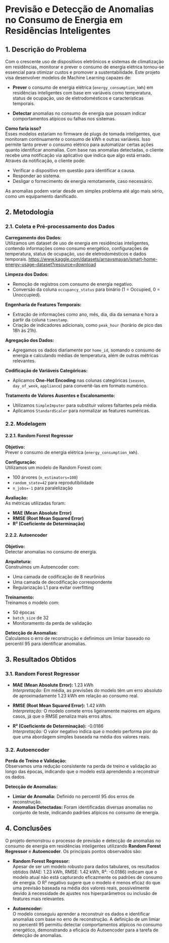 # Previsão e Detecção de Anomalias no Consumo de Energia em Residências Inteligentes

## 1. Descrição do Problema

Com o crescente uso de dispositivos eletrônicos e sistemas de climatização em residências, monitorar e prever o consumo de energia elétrica tornou-se essencial para otimizar custos e promover a sustentabilidade. Este projeto visa desenvolver modelos de Machine Learning capazes de:

- **Prever** o consumo de energia elétrica (`energy_consumption_kWh`) em residências inteligentes com base em variáveis como temperatura, status de ocupação, uso de eletrodomésticos e características temporais.
  
- **Detectar** anomalias no consumo de energia que possam indicar comportamentos atípicos ou falhas nos sistemas.

**Como faria isso?**  
Esses modelos estariam no firmware de plugs de tomada inteligentes, que monitoram continuamente o consumo de kWh e outras variáveis. Isso permite tanto prever o consumo elétrico para automatizar certas ações quanto identificar anomalias. Com base nas anomalias detectadas, o cliente recebe uma notificação via aplicativo que indica que algo está errado. Através da notificação, o cliente pode:

- Verificar o dispositivo em questão para identificar a causa.
- Responder ao sistema.
- Desligar o fornecimento de energia remotamente, caso necessário.

As anomalias podem variar desde um simples problema até algo mais sério, como um equipamento danificado.

## 2. Metodologia

### 2.1. Coleta e Pré-processamento dos Dados



**Carregamento dos Dados:**  
Utilizamos um dataset de uso de energia em residências inteligentes, contendo informações como consumo energético, configurações de temperatura, status de ocupação, uso de eletrodomésticos e dados temporais. https://www.kaggle.com/datasets/arnavsmayan/smart-home-energy-usage-dataset?resource=download

**Limpeza dos Dados:**

- Remoção de registros com consumo de energia negativo.
- Conversão da coluna `occupancy_status` para binário (1 = Occupied, 0 = Unoccupied).

**Engenharia de Features Temporais:**

- Extração de informações como ano, mês, dia, dia da semana e hora a partir da coluna `timestamp`.
- Criação de indicadores adicionais, como `peak_hour` (horário de pico das 18h às 21h).

**Agregação dos Dados:**

- Agregamos os dados diariamente por `home_id`, somando o consumo de energia e calculando médias de temperatura, além de outras métricas relevantes.

**Codificação de Variáveis Categóricas:**

- Aplicamos **One-Hot Encoding** nas colunas categóricas (`season`, `day_of_week`, `appliance`) para convertê-las em formato numérico.

**Tratamento de Valores Ausentes e Escalonamento:**

- Utilizamos `SimpleImputer` para substituir valores faltantes pela média.
- Aplicamos `StandardScaler` para normalizar as features numéricas.

### 2.2. Modelagem

#### 2.2.1. Random Forest Regressor

**Objetivo:**  
Prever o consumo de energia elétrica (`energy_consumption_kWh`).

**Configuração:**  
Utilizamos um modelo de Random Forest com:

- 100 árvores (`n_estimators=100`)
- `random_state=42` para reprodutibilidade
- `n_jobs=-1` para paralelização

**Avaliação:**  
As métricas utilizadas foram:

- **MAE (Mean Absolute Error)**
- **RMSE (Root Mean Squared Error)**
- **R² (Coeficiente de Determinação)**

#### 2.2.2. Autoencoder

**Objetivo:**  
Detectar anomalias no consumo de energia.

**Arquitetura:**  
Construímos um Autoencoder com:

- Uma camada de codificação de 8 neurônios
- Uma camada de decodificação correspondente
- Regularização L1 para evitar overfitting

**Treinamento:**  
Treinamos o modelo com:

- 50 épocas
- `batch_size` de 32
- Monitoramento da perda de validação

**Detecção de Anomalias:**  
Calculamos o erro de reconstrução e definimos um limiar baseado no percentil 95 para identificar anomalias.

## 3. Resultados Obtidos

### 3.1. Random Forest Regressor

- **MAE (Mean Absolute Error):** 1.23 kWh  
  *Interpretação:* Em média, as previsões do modelo têm um erro absoluto de aproximadamente 1.23 kWh em relação ao consumo real.

- **RMSE (Root Mean Squared Error):** 1.42 kWh  
  *Interpretação:* O modelo comete erros ligeiramente maiores em alguns casos, já que o RMSE penaliza mais erros altos.

- **R² (Coeficiente de Determinação):** -0.0186  
  *Interpretação:* O valor negativo indica que o modelo performa pior do que uma abordagem simples baseada na média dos valores reais.

### 3.2. Autoencoder

**Perda de Treino e Validação:**  
Observamos uma redução consistente na perda de treino e validação ao longo das épocas, indicando que o modelo está aprendendo a reconstruir os dados.

**Detecção de Anomalias:**

- **Limiar de Anomalia:** Definido no percentil 95 dos erros de reconstrução.
- **Anomalias Detectadas:** Foram identificadas diversas anomalias no conjunto de teste, indicando padrões atípicos no consumo de energia.

## 4. Conclusões

O projeto demonstrou o processo de previsão e detecção de anomalias no consumo de energia em residências inteligentes utilizando **Random Forest Regressor** e **Autoencoder**. Os principais pontos observados são:

- **Random Forest Regressor:**  
  Apesar de ser um modelo robusto para dados tabulares, os resultados obtidos (MAE: 1.23 kWh, RMSE: 1.42 kWh, R²: -0.0186) indicam que o modelo atual não está capturando eficazmente os padrões de consumo de energia. O R² negativo sugere que o modelo é menos eficaz do que uma previsão baseada na média dos valores reais, possivelmente devido à necessidade de ajustes nos hiperparâmetros ou inclusão de features mais relevantes.

- **Autoencoder:**  
  O modelo conseguiu aprender a reconstruir os dados e identificar anomalias com base no erro de reconstrução. A definição de um limiar no percentil 95 permitiu detectar comportamentos atípicos no consumo energético, demonstrando a eficácia do Autoencoder para a tarefa de detecção de anomalias.

